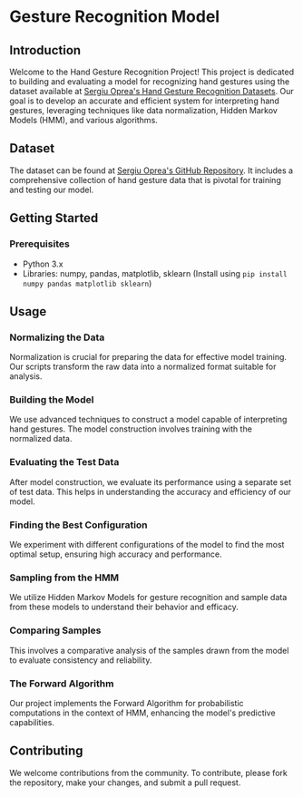 # Gesture Recognition Model

## Introduction
Welcome to the Hand Gesture Recognition Project! This project is dedicated to building and evaluating a model for recognizing hand gestures using the dataset available at [Sergiu Oprea's Hand Gesture Recognition Datasets](https://github.com/sergiuoprea/Hand-Gesture-Recognition-Datasets). Our goal is to develop an accurate and efficient system for interpreting hand gestures, leveraging techniques like data normalization, Hidden Markov Models (HMM), and various algorithms.

## Dataset
The dataset can be found at [Sergiu Oprea's GitHub Repository](https://github.com/sergiuoprea/Hand-Gesture-Recognition-Datasets). It includes a comprehensive collection of hand gesture data that is pivotal for training and testing our model.

## Getting Started
### Prerequisites
- Python 3.x
- Libraries: numpy, pandas, matplotlib, sklearn (Install using `pip install numpy pandas matplotlib sklearn`)

## Usage
### Normalizing the Data
Normalization is crucial for preparing the data for effective model training. Our scripts transform the raw data into a normalized format suitable for analysis.

### Building the Model
We use advanced techniques to construct a model capable of interpreting hand gestures. The model construction involves training with the normalized data.

### Evaluating the Test Data
After model construction, we evaluate its performance using a separate set of test data. This helps in understanding the accuracy and efficiency of our model.

### Finding the Best Configuration
We experiment with different configurations of the model to find the most optimal setup, ensuring high accuracy and performance.

### Sampling from the HMM
We utilize Hidden Markov Models for gesture recognition and sample data from these models to understand their behavior and efficacy.

### Comparing Samples
This involves a comparative analysis of the samples drawn from the model to evaluate consistency and reliability.

### The Forward Algorithm
Our project implements the Forward Algorithm for probabilistic computations in the context of HMM, enhancing the model's predictive capabilities.


## Contributing
We welcome contributions from the community. To contribute, please fork the repository, make your changes, and submit a pull request.